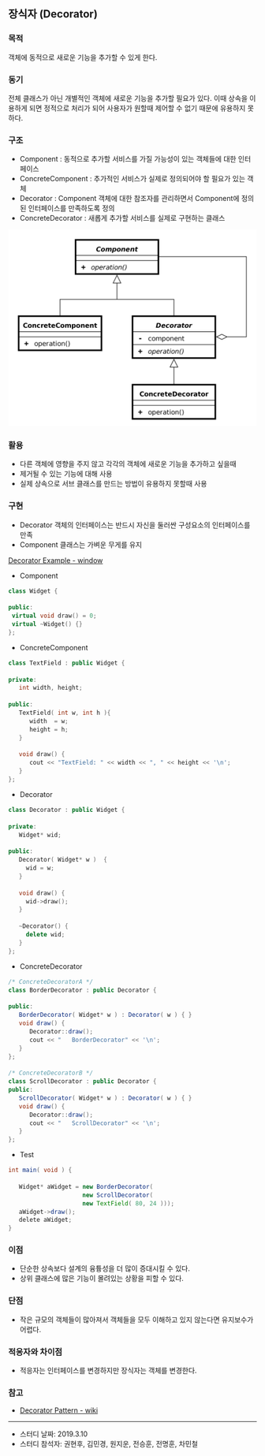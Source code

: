 ## 장식자 (Decorator)

### 목적
객체에 동적으로 새로운 기능을 추가할 수 있게 한다.

### 동기
전체 클래스가 아닌 개별적인 객체에 새로운 기능을 추가할 필요가 있다. 이때 상속을 이용하게 되면 정적으로 처리가 되어 사용자가 원할때 제어할 수 없기 때문에 유용하지 못하다.

### 구조
- Component : 동적으로 추가할 서비스를 가질 가능성이 있는 객체들에 대한 인터페이스
- ConcreteComponent : 추가적인 서비스가 실제로 정의되어야 할 필요가 있는 객체
- Decorator : Component 객체에 대한 참조자를 관리하면서 Component에 정의된 인터페이스를 만족하도록 정의
- ConcreteDecorator : 새롭게 추가할 서비스를 실제로 구현하는 클래스

![composite](images/decorator.png)

### 활용
- 다른 객체에 영향을 주지 않고 각각의 객체에 새로운 기능을 추가하고 싶을때
- 제거될 수 있는 기능에 대해 사용
- 실제 상속으로 서브 클래스를 만드는 방법이 유용하지 못할때 사용

### 구현
- Decorator 객체의 인터페이스는 반드시 자신을 둘러싼 구성요소의 인터페이스를 만족
- Component 클래스는 가벼운 무게를 유지

[Decorator Example - window](https://github.com/betterdevstomorrow/design-patterns/tree/master/Structural_Patterns/decorator-example)

- Component
 ```cpp
class Widget {

public:
  virtual void draw() = 0;
  virtual ~Widget() {}
};
```

- ConcreteComponent

```cpp
class TextField : public Widget {

private:
   int width, height;

public:
   TextField( int w, int h ){
      width  = w;
      height = h;
   }

   void draw() {
      cout << "TextField: " << width << ", " << height << '\n';
   }
};
```

- Decorator
   
```cpp
class Decorator : public Widget {

private:
   Widget* wid;

public:
   Decorator( Widget* w )  {
     wid = w;
   }

   void draw() {
     wid->draw();
   }

   ~Decorator() {
     delete wid;
   }
};
```

- ConcreteDecorator

```java
/* ConcreteDecoratorA */
class BorderDecorator : public Decorator {

public:
   BorderDecorator( Widget* w ) : Decorator( w ) { }
   void draw() {
      Decorator::draw();
      cout << "   BorderDecorator" << '\n';
   }
};

/* ConcreteDecoratorB */
class ScrollDecorator : public Decorator {
public:
   ScrollDecorator( Widget* w ) : Decorator( w ) { }
   void draw() {
      Decorator::draw();
      cout << "   ScrollDecorator" << '\n';
   }
};
```

- Test

```java
int main( void ) {

   Widget* aWidget = new BorderDecorator(
                     new ScrollDecorator(
                     new TextField( 80, 24 )));
   aWidget->draw();
   delete aWidget;
}
```

### 이점
- 단순한 상속보다 설계의 융튱성을 더 많이 증대시킬 수 있다.
- 상위 클래스에 많은 기능이 몰려있는 상황을 피할 수 있다.

### 단점
- 작은 규모의 객체들이 많아져서 객체들을 모두 이해하고 있지 않는다면 유지보수가 어렵다.

### 적응자와 차이점
- 적응자는 인터페이스를 변경하지만 장식자는 객체를 변경한다.

### 참고
- [Decorator Pattern - wiki](
https://ko.wikipedia.org/wiki/%EB%8D%B0%EC%BD%94%EB%A0%88%EC%9D%B4%ED%84%B0_%ED%8C%A8%ED%84%B4)



---

- 스터디 날짜: 2019.3.10
- 스터디 참석자: 권현후, 김민경, 원지운, 전승훈, 전명훈, 차민철
